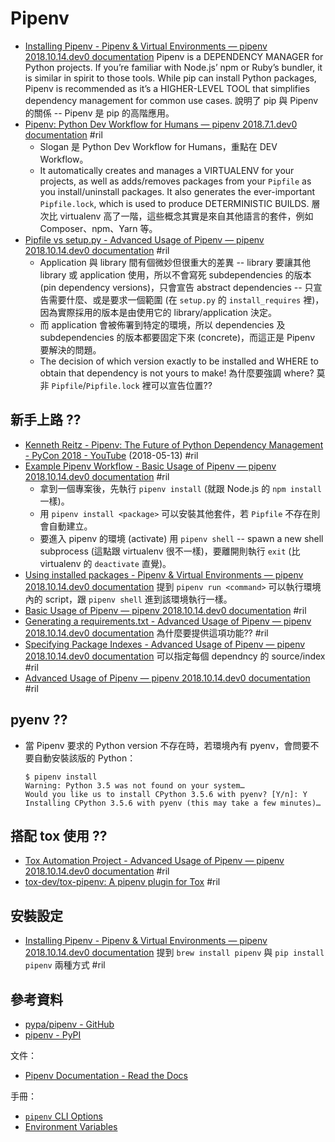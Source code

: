 # Pipenv

  - [Installing Pipenv - Pipenv & Virtual Environments — pipenv 2018\.10\.14\.dev0 documentation](https://pipenv.readthedocs.io/en/latest/install/#installing-pipenv) Pipenv is a DEPENDENCY MANAGER for Python projects. If you’re familiar with Node.js’ npm or Ruby’s bundler, it is similar in spirit to those tools. While pip can install Python packages, Pipenv is recommended as it’s a HIGHER-LEVEL TOOL that simplifies dependency management for common use cases. 說明了 pip 與 Pipenv 的關係 -- Pipenv 是 pip 的高階應用。
  - [Pipenv: Python Dev Workflow for Humans — pipenv 2018\.7\.1\.dev0 documentation](https://pipenv.readthedocs.io/en/latest/) #ril
      - Slogan 是 Python Dev Workflow for Humans，重點在 DEV Workflow。
      - It automatically creates and manages a VIRTUALENV for your projects, as well as adds/removes packages from your `Pipfile` as you install/uninstall packages. It also generates the ever-important `Pipfile.lock`, which is used to produce DETERMINISTIC BUILDS. 層次比 virtualenv 高了一階，這些概念其實是來自其他語言的套件，例如 Composer、npm、Yarn 等。
  - [Pipfile vs setup.py - Advanced Usage of Pipenv — pipenv 2018\.10\.14\.dev0 documentation](https://pipenv.readthedocs.io/en/latest/advanced/#pipfile-vs-setuppy) #ril
      - Application 與 library 間有個微妙但很重大的差異 -- library 要讓其他 library 或 application 使用，所以不會寫死 subdependencies 的版本 (pin dependency versions)，只會宣告 abstract dependencies -- 只宣告需要什麼、或是要求一個範圍 (在 `setup.py` 的 `install_requires` 裡)，因為實際採用的版本是由使用它的 library/application 決定。
      - 而 application 會被佈署到特定的環境，所以 dependencies 及 subdependencies 的版本都要固定下來 (concrete)，而這正是 Pipenv 要解決的問題。
      - The decision of which version exactly to be installed and WHERE to obtain that dependency is not yours to make! 為什麼要強調 where? 莫非 `Pipfile`/`Pipfile.lock` 裡可以宣告位置??

## 新手上路 ??

  - [Kenneth Reitz \- Pipenv: The Future of Python Dependency Management \- PyCon 2018 \- YouTube](https://www.youtube.com/watch?v=GBQAKldqgZs) (2018-05-13) #ril
  - [Example Pipenv Workflow - Basic Usage of Pipenv — pipenv 2018\.10\.14\.dev0 documentation](https://pipenv.readthedocs.io/en/latest/basics/#example-pipenv-workflow) #ril
      - 拿到一個專案後，先執行 `pipenv install` (就跟 Node.js 的 `npm install` 一樣)。
      - 用 `pipenv install <package>` 可以安裝其他套件，若 `Pipfile` 不存在則會自動建立。
      - 要進入 pipenv 的環境 (activate) 用 `pipenv shell` -- spawn a new shell subprocess (這點跟 virtualenv 很不一樣)，要離開則執行 `exit` (比 virtualenv 的 `deactivate` 直覺)。
  - [Using installed packages - Pipenv & Virtual Environments — pipenv 2018\.10\.14\.dev0 documentation](https://pipenv.readthedocs.io/en/latest/install/#using-installed-packages) 提到 `pipenv run <command>` 可以執行環境內的 script，跟 `pipenv shell` 進到該環境執行一樣。
  - [Basic Usage of Pipenv — pipenv 2018\.10\.14\.dev0 documentation](https://pipenv.readthedocs.io/en/latest/basics/) #ril
  - [Generating a requirements.txt - Advanced Usage of Pipenv — pipenv 2018\.10\.14\.dev0 documentation](https://pipenv.readthedocs.io/en/latest/advanced/#generating-a-requirements-txt) 為什麼要提供這項功能?? #ril
  - [Specifying Package Indexes - Advanced Usage of Pipenv — pipenv 2018\.10\.14\.dev0 documentation](https://pipenv.readthedocs.io/en/latest/advanced/#specifying-package-indexes) 可以指定每個 dependncy 的 source/index #ril
  - [Advanced Usage of Pipenv — pipenv 2018\.10\.14\.dev0 documentation](https://pipenv.readthedocs.io/en/latest/advanced/) #ril

## pyenv ??

  - 當 Pipenv 要求的 Python version 不存在時，若環境內有 pyenv，會問要不要自動安裝該版的 Python：

        $ pipenv install
        Warning: Python 3.5 was not found on your system…
        Would you like us to install CPython 3.5.6 with pyenv? [Y/n]: Y
        Installing CPython 3.5.6 with pyenv (this may take a few minutes)…

## 搭配 tox 使用 ??

  - [Tox Automation Project - Advanced Usage of Pipenv — pipenv 2018\.10\.14\.dev0 documentation](https://pipenv.readthedocs.io/en/latest/advanced/#tox-automation-project) #ril
  - [tox\-dev/tox\-pipenv: A pipenv plugin for Tox](https://github.com/tox-dev/tox-pipenv) #ril

## 安裝設定

  - [Installing Pipenv - Pipenv & Virtual Environments — pipenv 2018\.10\.14\.dev0 documentation](https://pipenv.readthedocs.io/en/latest/install/#installing-pipenv) 提到 `brew install pipenv` 與 `pip install pipenv` 兩種方式 #ril

## 參考資料

  - [pypa/pipenv - GitHub](https://github.com/pypa/pipenv)
  - [pipenv - PyPI](https://pypi.org/project/pipenv/)

文件：

  - [Pipenv Documentation - Read the Docs](https://pipenv.readthedocs.io/)

手冊：

  - [`pipenv` CLI Options](https://pipenv.readthedocs.io/en/latest/#pipenv-usage)
  - [Environment Variables](https://pipenv.readthedocs.io/en/latest/advanced/#configuration-with-environment-variables)
